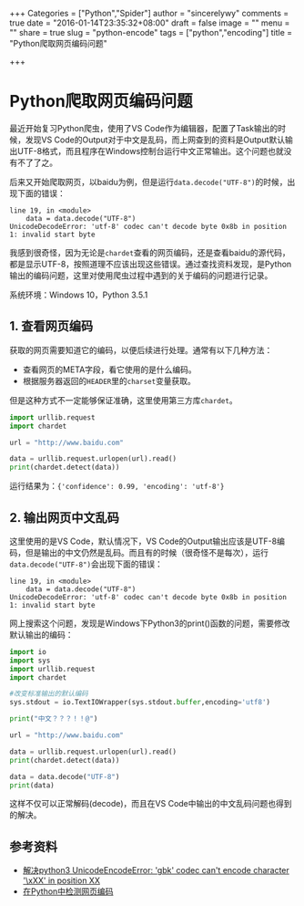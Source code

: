 +++
Categories = ["Python","Spider"]
author = "sincerelywy"
comments = true
date = "2016-01-14T23:35:32+08:00"
draft = false
image = ""
menu = ""
share = true
slug = "python-encode"
tags = ["python","encoding"]
title = "Python爬取网页编码问题"

+++

# Python爬取网页编码问题

最近开始复习Python爬虫，使用了VS Code作为编辑器，配置了Task输出的时候，发现VS Code的Output对于中文是乱码，而上网查到的资料是Output默认输出UTF-8格式，而且程序在Windows控制台运行中文正常输出。这个问题也就没有不了了之。

后来又开始爬取网页，以baidu为例，但是运行`data.decode("UTF-8")`的时候，出现下面的错误：
```
line 19, in <module>
    data = data.decode("UTF-8")
UnicodeDecodeError: 'utf-8' codec can't decode byte 0x8b in position 1: invalid start byte
```

我感到很奇怪，因为无论是`chardet`查看的网页编码，还是查看baidu的源代码，都是显示UTF-8，按照道理不应该出现这些错误。通过查找资料发现，是Python输出的编码问题，这里对使用爬虫过程中遇到的关于编码的问题进行记录。

系统环境：Windows 10，Python 3.5.1

<!--more-->

## 1. 查看网页编码

获取的网页需要知道它的编码，以便后续进行处理。通常有以下几种方法：

- 查看网页的META字段，看它使用的是什么编码。
- 根据服务器返回的`HEADER`里的`charset`变量获取。

但是这种方式不一定能够保证准确，这里使用第三方库`chardet`。

```python
import urllib.request
import chardet

url = "http://www.baidu.com"

data = urllib.request.urlopen(url).read()
print(chardet.detect(data))
```

运行结果为：`{'confidence': 0.99, 'encoding': 'utf-8'}`

## 2. 输出网页中文乱码

这里使用的是VS Code，默认情况下，VS Code的Output输出应该是UTF-8编码，但是输出的中文仍然是乱码。而且有的时候（很奇怪不是每次），运行`data.decode("UTF-8")`会出现下面的错误：

```
line 19, in <module>
    data = data.decode("UTF-8")
UnicodeDecodeError: 'utf-8' codec can't decode byte 0x8b in position 1: invalid start byte
```

网上搜索这个问题，发现是Windows下Python3的print()函数的问题，需要修改默认输出的编码：

```python
import io
import sys
import urllib.request
import chardet

#改变标准输出的默认编码
sys.stdout = io.TextIOWrapper(sys.stdout.buffer,encoding='utf8')

print("中文？？？！！@")

url = "http://www.baidu.com"

data = urllib.request.urlopen(url).read()
print(chardet.detect(data))

data = data.decode("UTF-8")
print(data)
```

这样不仅可以正常解码(decode)，而且在VS Code中输出的中文乱码问题也得到的解决。

## 参考资料

- [解决python3 UnicodeEncodeError: 'gbk' codec can't encode character '\xXX' in position XX](http://blog.csdn.net/jim7424994/article/details/22675759)
- [在Python中检测网页编码](http://zoeyyoung.github.io/python-chardet.html)
